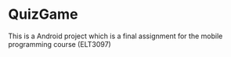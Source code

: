 # QuizGame
This is a Android project which is a final assignment for the mobile programming course (ELT3097)
